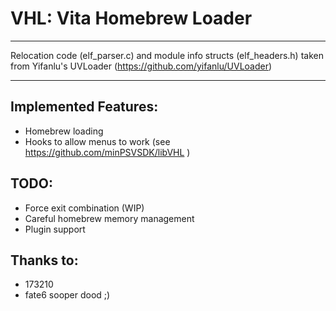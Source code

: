 # VHL: Vita Homebrew Loader
---

Relocation code (elf_parser.c) and module info structs (elf_headers.h) taken from Yifanlu's UVLoader (https://github.com/yifanlu/UVLoader)

---
##  Implemented Features:
* Homebrew loading
* Hooks to allow menus to work (see https://github.com/minPSVSDK/libVHL )

##  TODO:
* Force exit combination (WIP)
* Careful homebrew memory management
* Plugin support

## Thanks to:
* 173210
* fate6 sooper dood ;)
